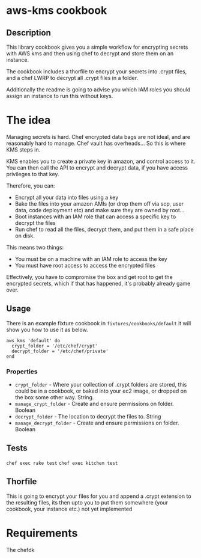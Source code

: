 # aws-kms cookbook

## Description

This library cookbook gives you a simple workflow for encrypting secrets with AWS kms and then using chef to decrypt and store them on an instance.

The cookbook includes a thorfile to encrypt your secrets into .crypt files, and a chef LWRP to decrypt all .crypt files in a folder.

Additionally the readme is going to advise you which IAM roles you should assign an instance to run this without keys.

# The idea

Managing secrets is hard. Chef encrypted data bags are not ideal, and are reasonably hard to manage. Chef vault has overheads... So this is where KMS steps in.

KMS enables you to create a private key in amazon, and control access to it. You can then call the API to encrypt and decrypt data, if you have access privileges to that key.

Therefore, you can:
  - Encrypt all your data into files using a key
  - Bake the files into your amazon AMIs (or drop them off via scp, user data, code deployment etc) and make sure they are owned by root...
  - Boot instances with an IAM role that can access a specific key to decrypt the files
  - Run chef to read all the files, decrypt them, and put them in a safe place on disk.

This means two things:
  - You must be on a machine with an IAM role to access the key
  - You must have root access to access the encrypted files

Effectively, you have to compromise the box and get root to get the encrypted secrets, which if that has happened, it's probably already game over.

## Usage

There is an example fixture cookbook in `fixtures/cookbooks/default` it will show you how to use it as below.

```
aws_kms 'default' do
  crypt_folder = '/etc/chef/crypt'
  decrypt_folder = '/etc/chef/private'
end
```

### Properties

- `crypt_folder` - Where your collection of .crypt folders are stored, this could be in a cookbook, or baked into your ec2 image, or dropped on the box some other way. String.
- `manage_crypt_folder` - Create and ensure permissions on folder. Boolean
- `decrypt_folder` - The location to decrypt the files to. String
- `manage_decrypt_folder` - Create and ensure permissions on folder. Boolean

## Tests

`chef exec rake test`
`chef exec kitchen test`

## Thorfile

This is going to encrypt your files for you and append a .crypt extension to the resulting files, its then upto you to put them somewhere (your cookbook, your instance etc.)
not yet implemented

# Requirements

The chefdk
